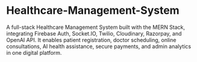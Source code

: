 # Healthcare-Management-System

A full-stack Healthcare Management System built with the MERN Stack, integrating Firebase Auth, Socket.IO, Twilio, Cloudinary, Razorpay, and OpenAI API. It enables patient registration, doctor scheduling, online consultations, AI health assistance, secure payments, and admin analytics in one digital platform.
